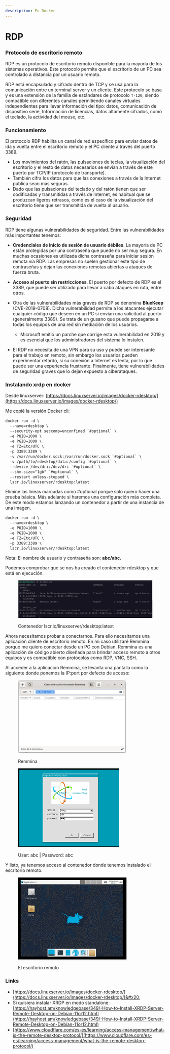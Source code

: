```yaml
---
description: En Docker
---
```


# RDP

### Protocolo de escritorio remoto

RDP es un protocolo de escritorio remoto disponible para la mayoría de los sistemas operativos. Este protocolo permite que el escritorio de un PC  sea controlado a distancia por un usuario remoto.

&#x20;RDP está encapsulado y cifrado dentro de TCP y se usa para la comunicación entre un terminal server y un cliente. Este protocolo se basa y es una extensión de la familia de estándares de protocolo `T-120`, siendo compatible con diferentes canales permitiendo canales virtuales independientes para llevar  información del tipo: datos, comunicación de dispositivo serie, Información de licencias, datos altamente cifrados, como el teclado, la actividad del mouse, etc.

### Funcionamiento

El protocolo RDP habilita un canal de red específico para enviar datos de ida y vuelta entre el escritorio remoto y el PC cliente a través del puerto 3389.&#x20;

* Los movimientos del ratón, las pulsaciones de teclas, la visualización del escritorio y el resto de datos necesarios se envían a través de este puerto por  TCP/IP  (protocolo de transporte).&#x20;
* También cifra los datos para que las conexiones a través de la Internet pública sean más seguras.
* Dado que las pulsaciones del  teclado y del ratón tienen que ser codificadas y transmitidas a través de Internet, es habitual que se produzcan ligeros retrasos, como es el caso de la visualización del escritorio tiene que ser transmitida de vuelta al usuario.&#x20;

### Seguridad

RDP tiene algunas vulnerabilidades de seguridad. Entre las vulnerabilidades más importantes tenemos:

* **Credenciales de inicio de sesión de usuario débiles**. La mayoría de PC están protegidas por una contraseña que puede no ser muy segura. En muchas ocasiones es utilizada dicha contraseña para iniciar sesión remota vía RDP. Las empresas no suelen gestionar este tipo de contraseñas y dejan las conexiones remotas abiertas a ataques de fuerza bruta.&#x20;
* **Acceso al puerto sin restricciones**. El puerto por defecto de  RDP  es el 3389, que puede ser utilizado para llevar a cabo ataques en ruta, entre otros.&#x20;
*   Otra de las vulnerabilidades más graves de RDP se denomina **BlueKeep** (CVE-2019-0708). Dicha vulnerabilidad permite a los atacantes ejecutar cualquier código que deseen en un PC si envían una solicitud  al puerto (generalmente 3389). Se trata de un gusano que puede propagarse a todas los equipos de una red sin mediación de los usuarios.&#x20;

    * &#x20;Microsoft emitió un parche que corrige esta vulnerabilidad en 2019 y es esencial que los administradores del sistema lo instalen.


* El RDP no necesita de una VPN para su uso y puede ser interesante para el trabajo en remoto, sin embargo los usuarios pueden experimentar retardo, si su conexión a Internet es lenta, por lo que puede  ser una experiencia frustrante. Finalmente, tiene vulnerabilidades de seguridad graves que lo dejan expuesto a ciberataques.

### Instalando xrdp en docker

Desde linuxserver: [https://docs.linuxserver.io/images/docker-rdesktop/](https://docs.linuxserver.io/images/docker-rdesktop/)

Me copié la versión Docker cli:

```
docker run -d \
  --name=rdesktop \
  --security-opt seccomp=unconfined `#optional` \
  -e PUID=1000 \
  -e PGID=1000 \
  -e TZ=Etc/UTC \
  -p 3389:3389 \
  -v /var/run/docker.sock:/var/run/docker.sock `#optional` \
  -v /path/to/rdesktop/data:/config `#optional` \
  --device /dev/dri:/dev/dri `#optional` \
  --shm-size="1gb" `#optional` \
  --restart unless-stopped \
  lscr.io/linuxserver/rdesktop:latest
```

Eliminé las líneas marcadas como #optional porque solo quiero hacer una prueba básica. Más adelante si haremos una configuración más completa.  De este modo estamos lanzando un contenedor a partir de una instancia de una imagen.&#x20;

```
docker run -d \
  --name=rdesktop \
  -e PUID=1000 \
  -e PGID=1000 \
  -e TZ=Etc/UTC \
  -p 3389:3389 \
  lscr.io/linuxserver/rdesktop:latest
```

Nota: El nombre de usuario y contraseña son: **abc/abc.**

Podemos comprobar que se nos ha creado el contenedor rdesktop y que está en ejecución.

<figure><img src="../.gitbook/assets/image.png" alt=""><figcaption><p>Contenedor lscr.io/linuxserver/rdesktop:latest</p></figcaption></figure>

Ahora necesitamos probar a conectarnos. Para ello necesitamos una aplicación cliente de escritorio remoto. En mi caso utilizaré Remmina porque me quiero conectar desde un PC con Debian. Remmina es una aplicación de código abierto diseñada para brindar acceso remoto a otros equipos y es compatible con protocolos como RDP, VNC, SSH.

Al acceder a la aplicación Remmina, se levanta una pantalla como la siguiente donde ponemos la IP:port por defecto de acceso:&#x20;

<figure><img src="../.gitbook/assets/image (4).png" alt="" width="341"><figcaption><p>Remmina</p></figcaption></figure>

<figure><img src="../.gitbook/assets/image (3).png" alt="" width="319"><figcaption><p>User: abc | Password: abc</p></figcaption></figure>

Y listo, ya tenemos acceso al contenedor donde tenemos instalado el escritorio remoto.

<figure><img src="../.gitbook/assets/image (5).png" alt="" width="342"><figcaption><p>El escritorio remoto </p></figcaption></figure>



### Links

* [https://docs.linuxserver.io/images/docker-rdesktop/](https://docs.linuxserver.io/images/docker-rdesktop/)&#x20;
* Si quisiera instalar XRDP en modo standalone: [https://hayhost.am/knowledgebase/349/-How-to-Install-XRDP-Server-Remote-Desktop-on-Debian-11or12.html](https://hayhost.am/knowledgebase/349/-How-to-Install-XRDP-Server-Remote-Desktop-on-Debian-11or12.html)
* [https://www.cloudflare.com/es-es/learning/access-management/what-is-the-remote-desktop-protocol/](https://www.cloudflare.com/es-es/learning/access-management/what-is-the-remote-desktop-protocol/)

